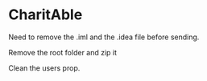 # CharitAble
Need to remove the .iml and the .idea file before sending.

Remove the root folder and zip it

Clean the users prop. 
